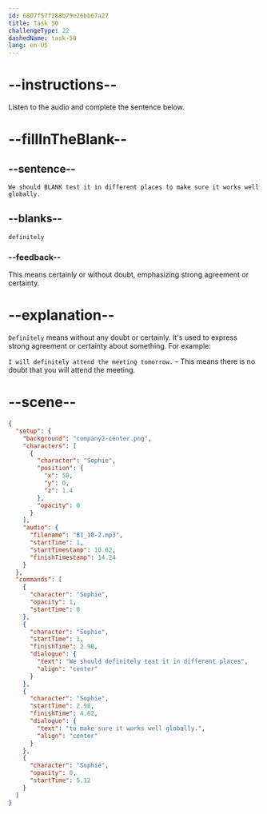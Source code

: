 ```yaml
---
id: 6807f57f288b79e26bb67a27
title: Task 50
challengeType: 22
dashedName: task-50
lang: en-US
---
```


<!-- (Audio) Sophie: We should definitely test it in different places to make sure it works well globally. -->

# --instructions--

Listen to the audio and complete the sentence below.

# --fillInTheBlank--

## --sentence--

`We should BLANK test it in different places to make sure it works well globally.`

## --blanks--

`definitely`

### --feedback--

This means certainly or without doubt, emphasizing strong agreement or certainty.

# --explanation--

`Definitely` means without any doubt or certainly. It's used to express strong agreement or certainty about something. For example:

`I will definitely attend the meeting tomorrow.` – This means there is no doubt that you will attend the meeting.

# --scene--

```json
{
  "setup": {
    "background": "company2-center.png",
    "characters": [
      {
        "character": "Sophie",
        "position": {
          "x": 50,
          "y": 0,
          "z": 1.4
        },
        "opacity": 0
      }
    ],
    "audio": {
      "filename": "B1_18-2.mp3",
      "startTime": 1,
      "startTimestamp": 10.62,
      "finishTimestamp": 14.24
    }
  },
  "commands": [
    {
      "character": "Sophie",
      "opacity": 1,
      "startTime": 0
    },
    {
      "character": "Sophie",
      "startTime": 1,
      "finishTime": 2.98,
      "dialogue": {
        "text": "We should definitely test it in different places",
        "align": "center"
      }
    },
    {
      "character": "Sophie",
      "startTime": 2.98,
      "finishTime": 4.62,
      "dialogue": {
        "text": "to make sure it works well globally.",
        "align": "center"
      }
    },
    {
      "character": "Sophie",
      "opacity": 0,
      "startTime": 5.12
    }
  ]
}
```
